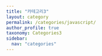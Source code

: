 ```yaml
---
title: "카테고리3"
layout: category
permalink: /categories/javascript/
author_profile: true
taxonomy: Categories3
sidebar:
  nav: "categories"
---
```

